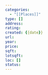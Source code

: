 ```yaml
---
categories:
  - "[[Places]]"
type: []
address:
rating:
created: {{date}}
url:
year:
price:
sqft:
lotsqft:
loc: []
status:
---
```

